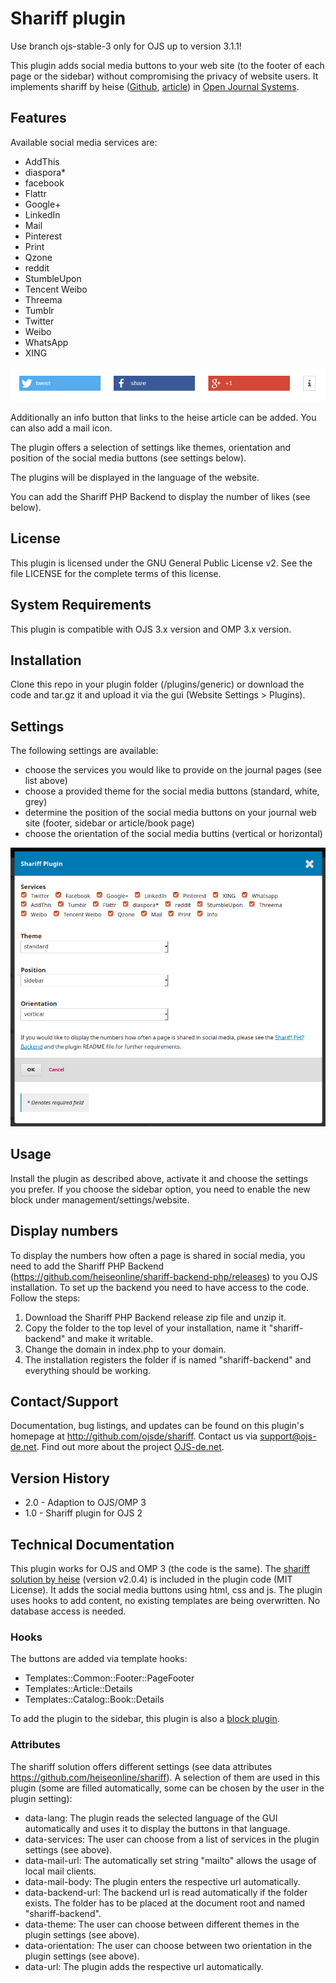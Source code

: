 # Shariff plugin

Use branch ojs-stable-3 only for OJS up to version 3.1.1!

This plugin adds social media buttons to your web site (to the footer of each page or the sidebar) without compromising the privacy of website users. It implements shariff by heise ([Github](https://github.com/heiseonline/shariff), [article](http://ct.de/shariff)) in [Open Journal Systems](https://pkp.sfu.ca/ojs/).

## Features

Available social media services are:
- AddThis
- diaspora*
- facebook
- Flattr
- Google+
- LinkedIn
- Mail
- Pinterest
- Print
- Qzone
- reddit
- StumbleUpon
- Tencent Weibo
- Threema
- Tumblr
- Twitter
- Weibo
- WhatsApp
- XING

![Shariff buttons](https://raw.githubusercontent.com/lilients/img/master/shariff_buttons_footer.PNG)

Additionally an info button that links to the heise article can be added. You can also add a mail icon. 

The plugin offers a selection of settings like themes, orientation and position of the social media buttons (see settings below). 

The plugins will be displayed in the language of the website.

You can add the Shariff PHP Backend to display the number of likes (see below).

## License

This plugin is licensed under the GNU General Public License v2. See the file LICENSE for the complete terms of this license.

## System Requirements

This plugin is compatible with OJS 3.x version and OMP 3.x version.

## Installation

Clone this repo in your plugin folder (/plugins/generic) or download the code and tar.gz it and upload it via the gui (Website Settings > Plugins).

## Settings

The following settings are available:
- choose the services you would like to provide on the journal pages (see list above)
- choose a provided theme for the social media buttons (standard, white, grey)
- determine the position of the social media buttons on your journal web site (footer, sidebar or article/book page)
- choose the orientation of the social media buttins (vertical or horizontal)

![Shariff settings](https://raw.githubusercontent.com/lilients/img/master/shariff_settings.PNG)

## Usage
Install the plugin as described above, activate it and choose the settings you prefer. If you choose the sidebar option, you need to enable the new block under management/settings/website.

## Display numbers

To display the numbers how often a page is shared in social media, you need to add the Shariff PHP Backend (https://github.com/heiseonline/shariff-backend-php/releases) to you OJS installation. To set up the backend you need to have access to the code. Follow the steps:

1. Download the Shariff PHP Backend release zip file and unzip it.
2. Copy the folder to the top level of your installation, name it "shariff-backend" and make it writable.
3. Change the domain in index.php to your domain.
4. The installation registers the folder if is named "shariff-backend" and everything should be working.

## Contact/Support

Documentation, bug listings, and updates can be found on this plugin's homepage at <http://github.com/ojsde/shariff>.
Contact us via support@ojs-de.net. Find out more about the project [OJS-de.net](http://www.ojs-de.net/kontakt/index.html).

## Version History

* 2.0 - Adaption to OJS/OMP 3
* 1.0 - Shariff plugin for OJS 2

## Technical Documentation

This plugin works for OJS and OMP 3 (the code is the same). The [shariff solution by heise](https://github.com/heiseonline/shariff) (version v2.0.4) is included in the plugin code (MIT License). It adds the social media buttons using html, css and js. The plugin uses hooks to add content, no existing templates are being overwritten. No database access is needed.

### Hooks

The buttons are added via template hooks:
* Templates::Common::Footer::PageFooter
* Templates::Article::Details 
* Templates::Catalog::Book::Details

To add the plugin to the sidebar, this plugin is also a [block plugin](https://github.com/ojsde/shariff/blob/master/ShariffBlockPlugin.inc.php).

### Attributes

The shariff solution offers different settings (see data attributes https://github.com/heiseonline/shariff). A selection of them are used in this plugin (some are filled automatically, some can be chosen by the user in the plugin setting):

* data-lang: The plugin reads the selected language of the GUI automatically and uses it to display the buttons in that language.
* data-services: The user can choose from a list of services in the plugin settings (see above).
* data-mail-url: The automatically set string "mailto" allows the usage of local mail clients.
* data-mail-body: The plugin enters the respective url automatically.
* data-backend-url: The backend url is read automatically if the folder exists. The folder has to be placed at the document root and named "shariff-backend".
* data-theme: The user can choose between different themes in the plugin settings (see above).
* data-orientation: The user can choose between two orientation in the plugin settings (see above).
* data-url: The plugin adds the respective url automatically.
